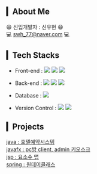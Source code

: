 
## ▎About Me
😄 신입개발자 : 신우현 😄 <br>
💻 swh_77@naver.com 💻  


## ▎Tech Stacks
- Front-end : 
<span><img src="https://img.shields.io/badge/HTML-e34f26?style=flat-square&logo=html5&logoColor=white"/></span>
<span><img src="https://img.shields.io/badge/CSS-1572b6?style=flat-square&logo=css3&logoColor=white"/></span>
<span><img src="https://img.shields.io/badge/JavaScript-F7DF1E?style=flat-square&logo=JavaScript&logoColor=white"/></span>
- Back-end :
<span><img src="https://img.shields.io/badge/Java-007396?style=flat-square&logo=java&logoColor=white"/></span>
<span><img src="https://img.shields.io/badge/JSP-007396?style=flat-square&logo=java&logoColor=white"/></span>
<span><img src="https://img.shields.io/badge/Spring-6DB33F?style=flat-square&logo=Spring&logoColor=white"></span>

- Database : <span><img src="https://img.shields.io/badge/MySQL-4479A1?style=flat-square&logo=MySQL&logoColor=white"/></span>
- Version Control : 
<span><img src="https://img.shields.io/badge/Git-f05032?style=flat-square&logo=git&logoColor=white"/></span>
<span><img src="https://img.shields.io/badge/GitHub-181717?style=flat-square&logo=github&logoColor=white"/></span>

<!-- ## ▎Tools
<img src="https://img.shields.io/badge/Amazon AWS-232F3E?style=flat-square&logo=Amazon AWS&logoColor=white">
<img src="https://img.shields.io/badge/Spring-6DB33F?style=flat-square&logo=Spring&logoColor=white">
<img src="https://img.shields.io/badge/IntelliJ IDEA-000000?style=flat-square&logo=IntelliJ IDEA&logoColor=white">
<img src="https://img.shields.io/badge/Eclipse IDE-2C2255?style=flat-square&logo=Eclipse IDE&logoColor=white"> -->

## ▎Projects 
<span><a href="https://github.com/swh7j/hotel">java : 호텔예약시스템</a></span><br>
<span><a href="https://github.com/swh7j/PC-room">javafx : pc방 client, admin 키오스크</a></span><br>
<span><a href="https://github.com/swh7j/Yososu">jsp : 요소수 맵</a></span><br>
<span><a href="https://github.com/swh7j/gongbang">spring : 원데이클래스</a></span><br>
